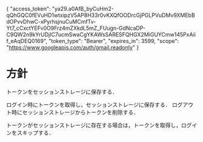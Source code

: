 {
  "access_token": "ya29.a0AfB_byCuHm2-qQhGQC0fEVuHD1wtxipzV5AP8H33r0vKXQfOODrcGjPGLPVuDMv9XMEbBdOPvvDhwC-xPyrhsjnuCuMCmfTv-Yt7_cCxctYEFv0O9Frz4mZXkdL5mZ_FUugn-GdNcaDP-C9QW2n9kYrUDjIC7ucmSwaCgYKAWsSARESFQHGX2MiGUYCmw145PxAiif_eAqDEQ0169",
  "token_type": "Bearer",
  "expires_in": 3599,
  "scope": "https://www.googleapis.com/auth/gmail.readonly"
}

# 方針
トークンをセッションストレージに保存する．

ログイン時にトークンを取得し，セッションストレージに保存する．
ログアウト時にセッションストレージからトークンを削除する．

トークンがセッションストレージに存在する場合は，トークンを取得し，ログインをスキップする．